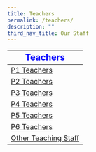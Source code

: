 ```yaml
---
title: Teachers
permalink: /teachers/
description: ""
third_nav_title: Our Staff
---
```

| <strong style="color: blue; font-size: 20px;">Teachers </strong>     |
|----------------------|
| [P1 Teachers](/p1-teachers/)          |
| [P2 Teachers](/p2-teachers/)          |
| [P3 Teachers](/p3-teachers/)          |
| [P4 Teachers](/p4-teachers/)          |
| [P5 Teachers](/p5-teachers/)          |
| [P6 Teachers](/p6-teachers/)          |
| [Other Teaching Staff](/other-teaching-staff/) |